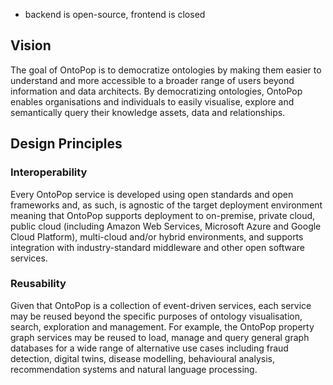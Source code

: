 
- backend is open-source, frontend is closed

## Vision

The goal of OntoPop is to democratize ontologies by making them easier to understand and more accessible to a broader range of users beyond information and data architects. By democratizing ontologies, OntoPop enables organisations and individuals to easily visualise, explore and semantically query their knowledge assets, data and relationships. 

## Design Principles

### Interoperability

Every OntoPop service is developed using open standards and open frameworks and, as such, is agnostic of the target deployment environment meaning that OntoPop supports deployment to on-premise, private cloud, public cloud (including Amazon Web Services, Microsoft Azure and Google Cloud Platform), multi-cloud and/or hybrid environments, and supports integration with industry-standard middleware and other open software services.

### Reusability

Given that OntoPop is a collection of event-driven services, each service may be reused beyond the specific purposes of ontology visualisation, search, exploration and management. For example, the OntoPop property graph services may be reused to load, manage and query general graph databases for a wide range of alternative use cases including fraud detection, digital twins, disease modelling, behavioural analysis, recommendation systems and natural language processing.